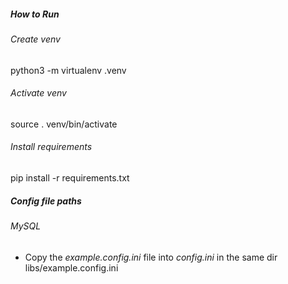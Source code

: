 ##### How to Run
###### Create venv
python3 -m virtualenv .venv

###### Activate venv
source . venv/bin/activate

###### Install requirements
pip install -r requirements.txt

##### Config file paths
###### MySQL
- Copy the _example.config.ini_ file into _config.ini_ in the same dir
libs/example.config.ini

